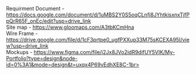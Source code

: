 Requirment Document - https://docs.google.com/document/d/1uMBS2Y0S5oqCLnfj8JYhtkisxnxTjfPpQrR65F_onEc/edit?usp=drive_link<br>
Site map - https://www.gloomaps.com/A3tbKCmHna<br>
Wire Frame - https://drive.google.com/file/d/1cF3prtpe0_ugfPXXup33M75sKCEXA95I/view?usp=drive_link<br>
Mockups - https://www.figma.com/file/j2Jx8JVo2idR9difUY5VIK/My-Portfolio?type=design&node-id=0%3A1&mode=design&t=uxqx4P69vEdhXE8C-1br>
